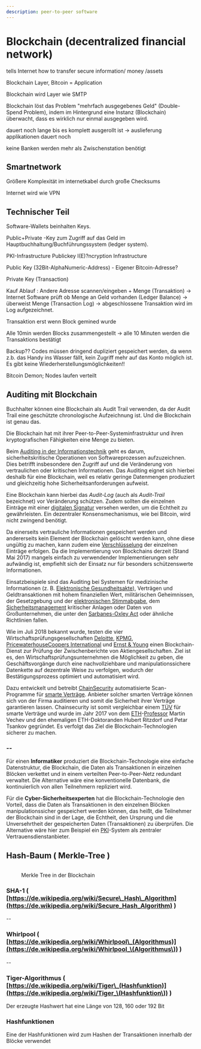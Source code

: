 ```yaml
---
description: peer-to-peer software
---
```


# Blockchain (decentralized financial network)

tells Internet how to transfer secure information/ money /assets

Blockchain Layer, Bitcoin = Application

Blockchain wird Layer wie SMTP

Blockchain löst das Problem "mehrfach ausgegebenes Geld" (Double-Spend Problem), indem im Hintergrund eine Instanz (Blockchain) überwacht, dass es wirklich nur einmal ausgegeben wird.

dauert noch lange bis es komplett ausgerollt ist -> auslieferung applikationen dauert noch

keine Banken werden mehr als Zwischenstation benötigt

## Smartnetwork

Größere Komplexität im internetkabel durch große Checksums

Internet wird wie VPN



## Technischer Teil

Software-Wallets beinhalten Keys.&#x20;

Public+Private -Key zum Zugriff auf das Geld im Hauptbuchhaltung/Buchführungssystem (ledger system).

PKI-Infrastructure Publickey I(E)?ncryption Infrastructure

Public Key (32Bit-AlphaNumeric-Address) - Eigener Bitcoin-Adresse?

Private Key (Transaction)

Kauf Ablauf : Andere Adresse scannen/eingeben + Menge (Transaktion) -> Internet Software prüft ob Menge an Geld vorhanden (Ledger Balance) -> überweist Menge (Transaction Log) -> abgeschlossene Transaktion wird im Log aufgezeichnet.

Transaktion erst wenn Block gemined wurde

Alle 10min werden Blocks zusammengestellt -> alle 10 Minuten werden die Transaktions bestätigt

Backup?? Codes müssen dringend dupliziert gespeichert werden, da wenn z.b. das Handy ins Wasser fällt, kein Zugriff mehr auf das Konto möglich ist. Es gibt keine Wiederherstellungsmöglichkeiten!!

Bitcoin Demon; Nodes laufen verteilt

## Auditing mit Blockchain

Buchhalter können eine Blockchain als Audit Trail verwenden, da der Audit Trail eine geschützte chronologische Aufzeichnung ist. Und die Blockchain ist genau das.

Die Blockchain hat mit ihrer Peer-to-Peer-Systeminfrastruktur und ihren kryptografischen Fähigkeiten eine Menge zu bieten.

Beim [Auditing in der Informationstechnik](https://de.wikipedia.org/wiki/Auditing_\(Informationstechnik\)) geht es darum, sicherheitskritische Operationen von Softwareprozessen aufzuzeichnen. Dies betrifft insbesondere den Zugriff auf und die Veränderung von vertraulichen oder kritischen Informationen. Das Auditing eignet sich hierbei deshalb für eine Blockchain, weil es relativ geringe Datenmengen produziert und gleichzeitig hohe Sicherheitsanforderungen aufweist.

Eine Blockchain kann hierbei das _Audit-Log_ (auch als _Audit-Trail_ bezeichnet) vor Veränderung schützen. Zudem sollten die einzelnen Einträge mit einer [digitalen Signatur](https://de.wikipedia.org/wiki/Digitale_Signatur) versehen werden, um die Echtheit zu gewährleisten. Ein dezentraler Konsensmechanismus, wie bei Bitcoin, wird nicht zwingend benötigt.

Da einerseits vertrauliche Informationen gespeichert werden und andererseits kein Element der Blockchain gelöscht werden kann, ohne diese ungültig zu machen, kann zudem eine [Verschlüsselung](https://de.wikipedia.org/wiki/Verschl%C3%BCsselung) der einzelnen Einträge erfolgen. Da die Implementierung von Blockchains derzeit (Stand Mai 2017) mangels einfach zu verwendender Implementierungen sehr aufwändig ist, empfiehlt sich der Einsatz nur für besonders schützenswerte Informationen.

Einsatzbeispiele sind das Auditing bei Systemen für medizinische Informationen (z. B. [Elektronische Gesundheitsakte](https://de.wikipedia.org/wiki/Elektronische_Gesundheitsakte)), Verträgen und Geldtransaktionen mit hohem finanziellen Wert, militärischen Geheimnissen, der Gesetzgebung und der [elektronischen Stimmabgabe](https://de.wikipedia.org/wiki/Elektronische_Stimmabgabe), dem [Sicherheitsmanagement](https://de.wikipedia.org/wiki/Sicherheitsmanagement) kritischer Anlagen oder Daten von Großunternehmen, die unter den [Sarbanes-Oxley Act](https://de.wikipedia.org/wiki/Sarbanes-Oxley_Act) oder ähnliche Richtlinien fallen.

Wie im Juli 2018 bekannt wurde, testen die vier Wirtschaftsprüfungsgesellschaften [Deloitte](https://de.wikipedia.org/wiki/Deloitte), [KPMG](https://de.wikipedia.org/wiki/KPMG), [PricewaterhouseCoopers International](https://de.wikipedia.org/wiki/PricewaterhouseCoopers_International) und [Ernst & Young](https://de.wikipedia.org/wiki/Ernst_%26_Young) einen Blockchain-Dienst zur Prüfung der Zwischenberichte von Aktiengesellschaften. Ziel ist es, den Wirtschaftsprüfungsunternehmen die Möglichkeit zu geben, die Geschäftsvorgänge durch eine nachvollziehbare und manipulationssichere Datenkette auf dezentrale Weise zu verfolgen, wodurch der Bestätigungsprozess optimiert und automatisiert wird.

Dazu entwickelt und betreibt [ChainSecurity](https://de.wikipedia.org/w/index.php?title=ChainSecurity\&action=edit\&redlink=1) automatisierte Scan-Programme für [smarte Verträge](https://de.wikipedia.org/wiki/Smart_Contract). Anbieter solcher smarten Verträge können sich von der Firma auditieren und somit die Sicherheit ihrer Verträge garantieren lassen. Chainsecurity ist somit vergleichbar einem [TÜV](https://de.wikipedia.org/wiki/T%C3%9CV) für smarte Verträge und wurde im Jahr 2017 von dem [ETH](https://de.wikipedia.org/wiki/ETH_Z%C3%BCrich)-[Professor](https://de.wikipedia.org/wiki/Professor) Martin Vechev und den ehemaligen ETH-Doktoranden Hubert Ritzdorf und Petar Tsankov gegründet. Es verfolgt das Ziel die Blockchain-Technologien sicherer zu machen.

### --

Für einen **Informatiker** produziert die Blockchain-Technologie eine einfache Datenstruktur, die Blockchain, die Daten als Transaktionen in einzelnen Blöcken verkettet und in einem verteilten Peer-to-Peer-Netz redundant verwaltet. Die Alternative wäre eine konventionelle Datenbank, die kontinuierlich von allen Teilnehmern repliziert wird.

Für die **Cyber-Sicherheitsexperten** hat die Blockchain-Technologie den Vorteil, dass die Daten als Transaktionen in den einzelnen Blöcken manipulationssicher gespeichert werden können, das heißt, die Teilnehmer der Blockchain sind in der Lage, die Echtheit, den Ursprung und die Unversehrtheit der gespeicherten Daten (Transaktionen) zu überprüfen. Die Alternative wäre hier zum Beispiel ein [PKI](https://de.wikipedia.org/wiki/Public-Key-Infrastruktur)-System als zentraler Vertrauensdienstanbieter.

## Hash-Baum ( Merkle-Tree )

<figure><img src="https://www.researchgate.net/publication/334291891/figure/fig4/AS:778457525022720@1562610145642/The-architecture-of-Merkle-tree-in-the-blockchain.ppm" alt=""><figcaption><p>Merkle Tree in der Blockchain</p></figcaption></figure>

### SHA-1 ( [https://de.wikipedia.org/wiki/Secure\_Hash\_Algorithm](https://de.wikipedia.org/wiki/Secure_Hash_Algorithm) )

\--

### Whirlpool ( [https://de.wikipedia.org/wiki/Whirlpool\_(Algorithmus)](https://de.wikipedia.org/wiki/Whirlpool_\(Algorithmus\)) )

\--

### Tiger-Algorithmus ( [https://de.wikipedia.org/wiki/Tiger\_(Hashfunktion)](https://de.wikipedia.org/wiki/Tiger_\(Hashfunktion\)) )

Der erzeugte Hashwert hat eine Länge von 128, 160 oder 192 Bit

### Hashfunktionen

Eine der Hashfunktionen wird zum Hashen der Transaktionen innerhalb der Blöcke verwendet
